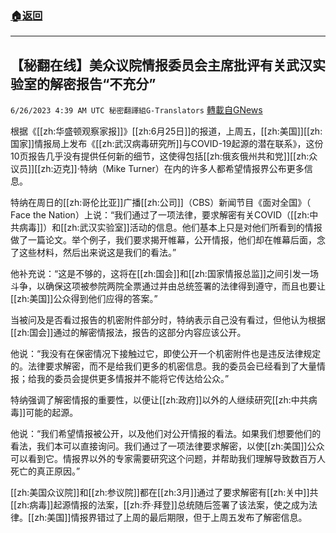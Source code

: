 ###  [:house:返回](README.md)
---


## 【秘翻在线】美众议院情报委员会主席批评有关武汉实验室的解密报告“不充分”
`6/26/2023 4:39 AM UTC 秘密翻譯組G-Translators` [轉載自GNews](https://gnews.org/articles/1412381)

根据《[[zh:华盛顿观察家报]]》[[zh:6月25日]]的报道，上周五，[[zh:美国]][[zh:国家]]情报局上发布《[[zh:武汉病毒研究所]]与COVID-19起源的潜在联系》，这份10页报告几乎没有提供任何新的细节，这使得包括[[zh:俄亥俄州共和党]][[zh:众议员]][[zh:迈克]]·特纳（Mike Turner）在内的许多人都希望情报界公布更多信息。

特纳在周日的[[zh:哥伦比亚]]广播[[zh:公司]]（CBS）新闻节目《面对全国》（ Face the Nation）上说：“我们通过了一项法律，要求解密有关COVID（[[zh:中共病毒]]）和[[zh:武汉实验室]]活动的信息。他们基本上只是对他们所看到的情报做了一篇论文。举个例子，我们要求揭开帷幕，公开情报，他们却在帷幕后面，念了这些材料，然后出来说这是我们的看法。”

他补充说：“这是不够的，这将在[[zh:国会]]和[[zh:国家情报总监]]之间引发一场斗争，以确保这项被参院两院全票通过并由总统签署的法律得到遵守，而且也要让[[zh:美国]]公众得到他们应得的答案。”

当被问及是否看过报告的机密附件部分时，特纳表示自己没有看过，但他认为根据[[zh:国会]]通过的解密情报法，报告的这部分内容应该公开。

他说：“我没有在保密情况下接触过它，即使公开一个机密附件也是违反法律规定的。法律要求解密，而不是给我们更多的机密信息。我的委员会已经看到了大量情报；给我的委员会提供更多情报并不能将它传达给公众。”

特纳强调了解密情报的重要性，以便让[[zh:政府]]以外的人继续研究[[zh:中共病毒]]可能的起源。

他说：“我们希望情报被公开，以及他们对公开情报的看法。如果我们想要他们的看法，我们本可以直接询问。我们通过了一项法律要求解密，以使[[zh:美国]]公众可以看到它。情报界以外的专家需要研究这个问题，并帮助我们理解导致数百万人死亡的真正原因。”

[[zh:美国众议院]]和[[zh:参议院]]都在[[zh:3月]]通过了要求解密有[[zh:关中]]共[[zh:病毒]]起源情报的法案，[[zh:乔·拜登]]总统随后签署了该法案，使之成为法律。[[zh:美国]]情报界错过了上周的最后期限，但于上周五发布了解密信息。
